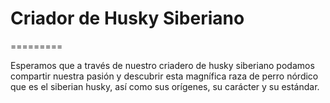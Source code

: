 Criador de Husky Siberiano
========

<!-- <img src ="https://cloud.githubusercontent.com/assets/10640964/5989549/0f93dfc8-a9b6-11e4-8f1e-75189f6a5759.jpg" />

<a href="http://themefisher.com/download/brandi-corporate-template/"> Live Preview </a> -->

=========


Esperamos que a través de nuestro criadero de husky siberiano podamos compartir nuestra pasión y descubrir esta magnífica raza de perro nórdico que es el siberian husky, así como sus orígenes, su carácter y su estándar.

<!-- Key Feature

100% Responsive Design
Bootstrap 3.2 Compatible
Valid HTML5/CSS3 Markup
Google Fonts Support
Clean Code, All files are well commented and organized
Documentation File Included
PSD credit: https://dribbble.com/themecurve

A template By <a href="http://www.themefisher.com>Themefisher</a> -->
